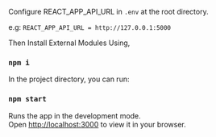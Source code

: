 Configure REACT_APP_API_URL in `.env` at the root directory.

e.g:
`REACT_APP_API_URL = http://127.0.0.1:5000`

Then Install External Modules Using,

### `npm i`

In the project directory, you can run:

### `npm start`

Runs the app in the development mode.\
Open [http://localhost:3000](http://localhost:3000) to view it in your browser.

